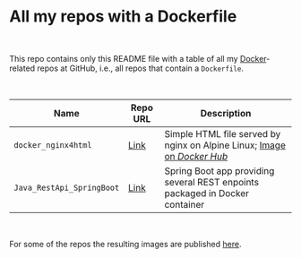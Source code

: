 # All my repos with a Dockerfile #

<br>

This repo contains only this README file with a table of all my [Docker](https://www.docker.com/)-related repos at GitHub, i.e., all repos that contain a `Dockerfile`.

<br>

| Name | Repo URL | Description |
| ---- | -------- | ----------- |
| `docker_nginx4html` | [Link](https://github.com/MDecker-MobileComputing/Maven_Cucumber_Datumsarithmetik) | Simple HTML file served by nginx on Alpine Linux; [Image on *Docker Hub*](https://hub.docker.com/r/mide76/hallodocker) | 
| `Java_RestApi_SpringBoot` | [Link](https://github.com/MDecker-MobileComputing/Java_RestApi_SpringBoot) | Spring Boot app providing several REST enpoints packaged in Docker container |

<br>

For some of the repos the resulting images are published [here](https://hub.docker.com/u/mide76).

<br>
